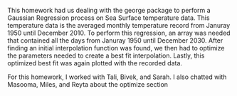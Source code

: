 This homework had us dealing with the george package to perform a Gaussian Regression process on Sea Surface temperature data. This temperature data is the averaged monthly temperature record from Januray 1950 until December 2010. To perform this regression, an array was needed that contained all the days from Januray 1950 until December 2030. After finding an initial interpolation function was found, we then had to optimize the parameters needed to create a best fit interpolation. Lastly, this optimized best fit was again plotted with the recorded data.

For this homework, I worked with Tali, Bivek, and Sarah. I also chatted with Masooma, Miles, and Reyta about the optimize section 
